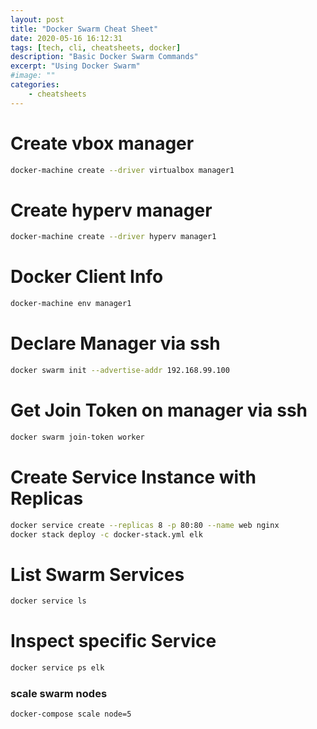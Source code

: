```yaml
---
layout: post
title: "Docker Swarm Cheat Sheet"
date: 2020-05-16 16:12:31
tags: [tech, cli, cheatsheets, docker]
description: "Basic Docker Swarm Commands"
excerpt: "Using Docker Swarm"
#image: ""
categories:
    - cheatsheets
---
```


# Create vbox manager

```bash
docker-machine create --driver virtualbox manager1
```

# Create hyperv manager

```bash
docker-machine create --driver hyperv manager1
```

# Docker Client Info

```bash
docker-machine env manager1
```

# Declare Manager via ssh

```bash
docker swarm init --advertise-addr 192.168.99.100
```

# Get Join Token on manager via ssh

```bash
docker swarm join-token worker
```

# Create Service Instance with Replicas

```bash
docker service create --replicas 8 -p 80:80 --name web nginx
docker stack deploy -c docker-stack.yml elk
```

# List Swarm Services

```bash
docker service ls
```

# Inspect specific Service

```bash
docker service ps elk
```

### scale swarm nodes

```bash
docker-compose scale node=5
```